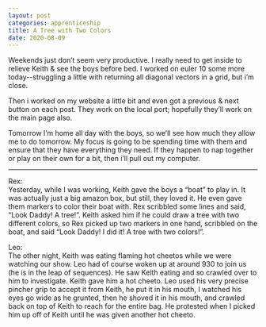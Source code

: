 ```yaml
---
layout: post 
categories: apprenticeship
title: A Tree with Two Colors
date: 2020-08-09
---
```


Weekends just don’t seem very productive.  I really need to get inside to relieve Keith & see the boys before bed.  I worked on euler 10 some more today--struggling a little with returning all diagonal vectors in a grid, but i’m close.

Then i worked on my website a little bit and even got a previous & next button on each post.  They work on the local port; hopefully they’ll work on the main page also.  

Tomorrow I’m home all day with the boys, so we’ll see how much they allow me to do tomorrow. My focus is going to be spending time with them and ensure that they have everything they need.  If they happen to nap together or play on their own for a bit, then i’ll pull out my computer.

***
Rex:  
Yesterday, while I was working, Keith gave the boys a “boat” to play in.  It was actually just a big amazon box, but still, they loved it.  He even gave them markers to color their boat with.  Rex scribbled some lines and said, “Look Daddy!  A tree!”.  Keith asked him if he could draw a tree with two different colors, so Rex picked up two markers in one hand, scribbled on the boat, and said “Look Daddy!  I did it!  A tree with two colors!”.  

Leo:  
The other night, Keith was eating flaming hot cheetos while we were watching our show.  Leo had of course woken up at around 930 to join us (he is in the leap of sequences).  He saw Keith eating and so crawled over to him to investigate.  Keith gave him a hot cheeto.  Leo used his very precise pincher grip to accept it from Keith, he put it in his mouth, I watched his eyes go wide as he grunted, then he shoved it in his mouth, and crawled back on top of Keith to reach for the entire bag.  He protested when I picked him up off of Keith until he was given another hot cheeto.  
